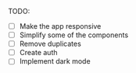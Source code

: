 TODO:
 - [ ] Make the app responsive
 - [ ] Simplify some of the components
 - [ ] Remove duplicates
 - [ ] Create auth
 - [ ] Implement dark mode
